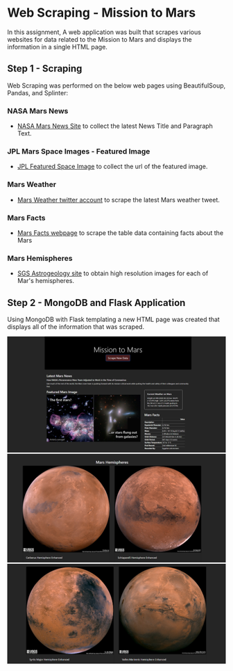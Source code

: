 # Web Scraping - Mission to Mars

In this assignment, A web application was built that scrapes various websites for data related to the Mission to Mars and displays the information in a single HTML page. 

## Step 1 - Scraping

Web Scraping was performed on the below web pages using BeautifulSoup, Pandas, and Splinter:

### NASA Mars News

* [NASA Mars News Site](https://mars.nasa.gov/news/) to collect the latest News Title and Paragraph Text. 

### JPL Mars Space Images - Featured Image

* [JPL Featured Space Image](https://www.jpl.nasa.gov/spaceimages/?search=&category=Mars) to collect the url of the featured image.

### Mars Weather

* [Mars Weather twitter account](https://twitter.com/marswxreport?lang=en) to scrape the latest Mars weather tweet.

### Mars Facts

* [Mars Facts webpage](https://space-facts.com/mars/) to scrape the table data containing facts about the Mars

### Mars Hemispheres

* [SGS Astrogeology site](https://astrogeology.usgs.gov/search/results?q=hemisphere+enhanced&k1=target&v1=Mars) to obtain high resolution images for each of Mar's hemispheres.


## Step 2 - MongoDB and Flask Application

Using MongoDB with Flask templating a new HTML page was created that displays all of the information that was scraped. 

![Mission_to_mars_1.png](Missions_to_Mars/ScreenShots/Mission_to_mars_1.PNG)
![Mission_to_mars_2.png](Missions_to_Mars/ScreenShots/Mission_to_mars_2.PNG)
![Mission_to_mars_3.png](Missions_to_Mars/ScreenShots/Mission_to_mars_3.PNG)






